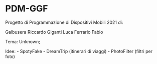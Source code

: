 # PDM-GGF
Progetto di Programmazione di Dispositivi Mobili 2021 di:

Galbusera Riccardo
Giganti Luca
Ferrario Fabio

Tema: Unknown;

Idee: 
    - SpotyFake
    - DreamTrip (itinerari di viaggi)
    - PhotoFilter (filtri per foto)
